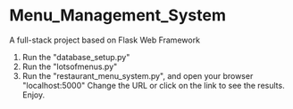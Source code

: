# Menu_Management_System
A full-stack project based on Flask Web Framework
1. Run the "database_setup.py"
2. Run the "lotsofmenus.py"
3. Run the "restaurant_menu_system.py", and open your browser "localhost:5000"
Change the URL or click on the link to see the results.
Enjoy.
